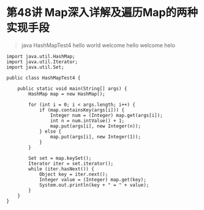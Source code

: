 # 第48讲 Map深入详解及遍历Map的两种实现手段

> java HashMapTest4 hello world welcome hello welcome helo

    import java.util.HashMap;
    import java.util.Iterator;
    import java.util.Set;
    
    public class HashMapTest4 {
    
    	public static void main(String[] args) {
    		HashMap map = new HashMap();
    
    		for (int i = 0; i < args.length; i++) {
    			if (map.containsKey(args[i])) {
    				Integer num = (Integer) map.get(args[i]);
    				int n = num.intValue() + 1;
    				map.put(args[i], new Integer(n));
    			} else {
    				map.put(args[i], new Integer(1));
    			}
    		}
    
    		Set set = map.keySet();
    		Iterator iter = set.iterator();
    		while (iter.hasNext()) {
    			Object key = iter.next();
    			Integer value = (Integer) map.get(key);
    			System.out.println(key + " = " + value);
    		}
    	}
    }
